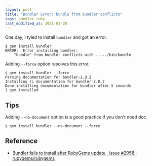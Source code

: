 ```yaml
---
layout: post
title: "Bundler Error: bundle from bundler conflicts"
tags: bundler ruby
last_modified_at: 2021-01-28
---
```


One day, I tyied to install `bundler` and got an error.

```console
$ gem install bundler
ERROR:  Error installing bundler:
	"bundle" from bundler conflicts with ...../bin/bundle
```

Adding `--force` option resolves this error.

```console
$ gem install bundler --force
Parsing documentation for bundler-2.0.2
Installing ri documentation for bundler-2.0.2
Done installing documentation for bundler after 5 seconds
1 gem installed
```

## Tips

Adding `--no-document` option is a good practice if you don't need doc.

```console
$ gem install bundler --no-document --force
```

## Reference

- [Bundler fails to install after RubyGems update · Issue #2058 · rubygems/rubygems](https://github.com/rubygems/rubygems/issues/2058)
